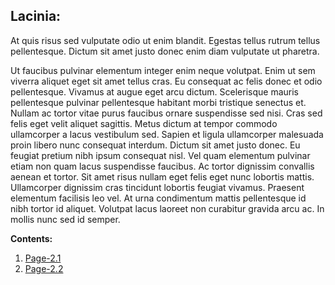 ## Lacinia:
At quis risus sed vulputate odio ut enim blandit. Egestas tellus rutrum tellus pellentesque. Dictum sit amet justo donec enim diam vulputate ut pharetra.

Ut faucibus pulvinar elementum integer enim neque volutpat. Enim ut sem viverra aliquet eget sit amet tellus cras. Eu consequat ac felis donec et odio pellentesque. Vivamus at augue eget arcu dictum. Scelerisque mauris pellentesque pulvinar pellentesque habitant morbi tristique senectus et. Nullam ac tortor vitae purus faucibus ornare suspendisse sed nisi. Cras sed felis eget velit aliquet sagittis. Metus dictum at tempor commodo ullamcorper a lacus vestibulum sed. Sapien et ligula ullamcorper malesuada proin libero nunc consequat interdum. Dictum sit amet justo donec. Eu feugiat pretium nibh ipsum consequat nisl. Vel quam elementum pulvinar etiam non quam lacus suspendisse faucibus. Ac tortor dignissim convallis aenean et tortor. Sit amet risus nullam eget felis eget nunc lobortis mattis. Ullamcorper dignissim cras tincidunt lobortis feugiat vivamus. Praesent elementum facilisis leo vel. At urna condimentum mattis pellentesque id nibh tortor id aliquet. Volutpat lacus laoreet non curabitur gravida arcu ac. In mollis nunc sed id semper.

**Contents:**
1. [Page-2.1](Page-2.1)
2. [Page-2.2](Page-2.2)